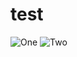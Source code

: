 # test

![One](https://prnt.sc/ulcwq3)
![Two](https://www.talkwalker.com/uploads/2017/00001/mc1/Not%20Hotdog.png)

